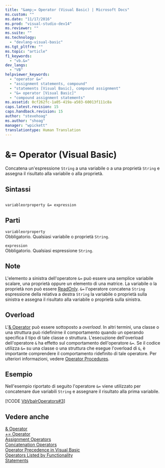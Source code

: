 ```yaml
---
title: "&amp;= Operator (Visual Basic) | Microsoft Docs"
ms.custom: ""
ms.date: "11/17/2016"
ms.prod: "visual-studio-dev14"
ms.reviewer: ""
ms.suite: ""
ms.technology: 
  - "devlang-visual-basic"
ms.tgt_pltfrm: ""
ms.topic: "article"
f1_keywords: 
  - "vb.&="
dev_langs: 
  - "VB"
helpviewer_keywords: 
  - "operator &="
  - "assignment statements, compound"
  - "statements [Visual Basic], compound assignment"
  - "&= operator [Visual Basic]"
  - "compound assignment statements"
ms.assetid: 0cf262fc-1a05-419a-a503-60013f111c8a
caps.latest.revision: 15
caps.handback.revision: 15
author: "stevehoag"
ms.author: "shoag"
manager: "wpickett"
translationtype: Human Translation
---
```

# &amp;= Operator (Visual Basic)
Concatena un'espressione `String` a una variabile o a una proprietà `String` e assegna il risultato alla variabile o alla proprietà.  
  
## Sintassi  
  
```  
  
variableorproperty &= expression  
```  
  
## Parti  
 `variableorproperty`  
 Obbligatorio.  Qualsiasi variabile o proprietà `String`.  
  
 `expression`  
 Obbligatorio.  Qualsiasi espressione `String`.  
  
## Note  
 L'elemento a sinistra dell'operatore `&=` può essere una semplice variabile scalare, una proprietà oppure un elemento di una matrice.  La variabile o la proprietà non può essere [ReadOnly](../../../visual-basic/language-reference/modifiers/readonly.md).  `&=` l'operatore concatena  `String` espressione della relativa a destra  `String` la variabile o proprietà sulla sinistra e assegna il risultato alla variabile o proprietà sulla sinistra.  
  
## Overload  
 L'[& Operator](../../../visual-basic/language-reference/operators/concatenation-operator.md) può essere sottoposto a *overload*. In altri termini, una classe o una struttura può ridefinirne il comportamento quando un operando specifica il tipo di tale classe o struttura.  L'esecuzione dell'overload dell'operatore `&` ha effetto sul comportamento dell'operatore `&=`.  Se il codice utilizza `&=` su una classe o una struttura che esegue l'overload di `&`, è importante comprendere il comportamento ridefinito di tale operatore.  Per ulteriori informazioni, vedere [Operator Procedures](../../../visual-basic/programming-guide/language-features/procedures/operator-procedures.md).  
  
## Esempio  
 Nell'esempio riportato di seguito l'operatore `&=` viene utilizzato per concatenare due variabili `String` e assegnare il risultato alla prima variabile.  
  
 [!CODE [VbVbalrOperators#3](../CodeSnippet/VS_Snippets_VBCSharp/VbVbalrOperators#3)]  
  
## Vedere anche  
 [& Operator](../../../visual-basic/language-reference/operators/concatenation-operator.md)   
 [\+\= Operator](../../../visual-basic/language-reference/operators/addition-assignment-operator.md)   
 [Assignment Operators](../../../visual-basic/language-reference/operators/assignment-operators.md)   
 [Concatenation Operators](../../../visual-basic/language-reference/operators/concatenation-operators.md)   
 [Operator Precedence in Visual Basic](../../../visual-basic/language-reference/operators/operator-precedence.md)   
 [Operators Listed by Functionality](../../../visual-basic/language-reference/operators/operators-listed-by-functionality.md)   
 [Statements](../../../visual-basic/programming-guide/language-features/statements.md)